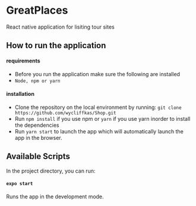# GreatPlaces
React native application for lisiting tour sites

## How to run the application

#### requirements

- Before you run the application make sure the following are installed
- `Node, npm or yarn`

#### installation

- Clone the repository on the local environment by running:
  `git clone https://github.com/wycliffkas/Shop.git`
- Run `npm install` if you use npm or `yarn` if you use yarn inorder to install the dependencies
- Run `yarn start` to launch the app which will automatically launch the app in the browser.

## Available Scripts

In the project directory, you can run:

#### `expo start`

Runs the app in the development mode.
